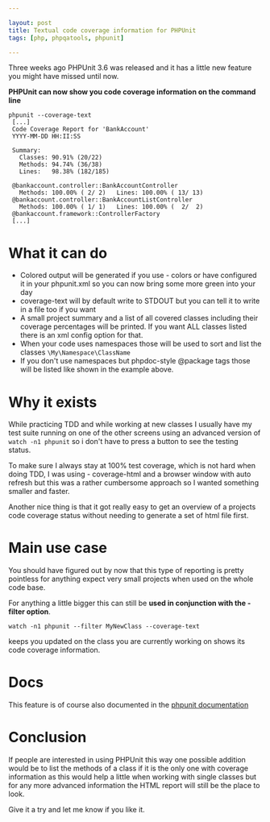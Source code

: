 ```yaml
---

layout: post
title: Textual code coverage information for PHPUnit
tags: [php, phpqatools, phpunit]

---
```


Three weeks ago PHPUnit 3.6 was released and it has a little new feature you might have missed until now.

**PHPUnit can now show you code coverage information on the command line**

	phpunit --coverage-text
	 [...]
	 Code Coverage Report for 'BankAccount'
	 YYYY-MM-DD HH:II:SS
	
	 Summary: 
	   Classes: 90.91% (20/22)
	   Methods: 94.74% (36/38)
	   Lines:   98.38% (182/185)
	
	 @bankaccount.controller::BankAccountController
	   Methods: 100.00% ( 2/ 2)   Lines: 100.00% ( 13/ 13)
	 @bankaccount.controller::BankAccountListController
	   Methods: 100.00% ( 1/ 1)   Lines: 100.00% (  2/  2)
	 @bankaccount.framework::ControllerFactory
	 [...]

# What it can do

- Colored output will be generated if you use - colors or have configured it in your phpunit.xml so you can now bring some more green into your day
-  coverage-text will by default write to STDOUT but you can tell it to write in a file too if you want
- A small project summary and a list of all covered classes including their coverage percentages will be printed. If you want ALL classes listed there is an xml config option for that.
- When your code uses namespaces those will be used to sort and list the classes `\My\Namespace\ClassName`
- If you don't use namespaces but phpdoc-style @package tags those will be listed like shown in the example above.

# Why it exists

While practicing TDD and while working at new classes I usually have my test suite running on one of the other screens using an advanced version of `watch -n1 phpunit` so i don't have to press a button to see the testing status.

To make sure I always stay at 100% test coverage, which is not hard when doing TDD, I was using - coverage-html and a browser window with auto refresh but this was a rather cumbersome approach so I wanted something smaller and faster.

Another nice thing is that it got really easy to get an overview of a projects code coverage status without needing to generate a set of html file first.

# Main use case

You should have figured out by now that this type of reporting is pretty pointless for anything expect very small projects when used on the whole code base.

For anything a little bigger this can still be **used in conjunction with the - filter option**.

	watch -n1 phpunit --filter MyNewClass --coverage-text

keeps you updated on the class you are currently working on shows its code coverage information.

# Docs

This feature is of course also documented in the [phpunit documentation](http://www.phpunit.de/manual/3.6/en/logging.html#logging.codecoverage.text)

# Conclusion

If people are interested in using PHPUnit this way one possible addition would be to list the methods of a class if it is the only one with coverage information as this would help a little when working with single classes but for any more advanced information the HTML report will still be the place to look.

Give it a try and let me know if you like it.
